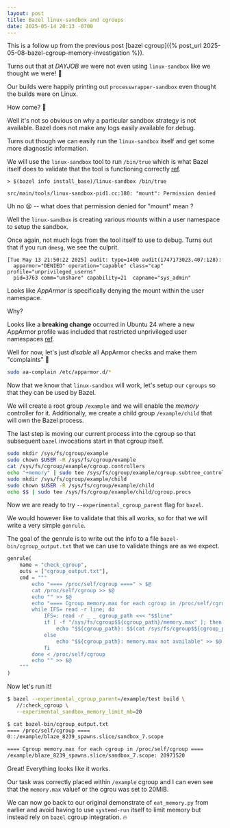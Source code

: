 ```yaml
---
layout: post
title: Bazel linux-sandbox and cgroups
date: 2025-05-14 20:13 -0700
---
```


This is a follow up from the previous post [bazel cgroup]({% post_url 2025-05-08-bazel-cgroup-memory-investigation %}).

Turns out that at _$DAYJOB$_ we were not even using `linux-sandbox` like we thought we were! 🤦

Our builds were happily printing out `processwrapper-sandbox` even thought the builds were on Linux.

How come? 🤔

Well it's not so obvious on why a particular sandbox strategy is not available. Bazel does not make any logs
easily available for debug.

Turns out though we can easily run the `linux-sandbox` itself and get some more diagnostic information.

We will use the `linux-sandbox` tool to run `/bin/true` which is what Bazel itself does to validate that
the tool is functioning correctly [ref](https://cs.opensource.google/bazel/bazel/+/master:src/main/java/com/google/devtools/build/lib/sandbox/LinuxSandboxedSpawnRunner.java;l=99;drc=edd51a86c111407a6ca8ad079ca7cdb92dbfb0c3).


```console
> $(bazel info install_base)/linux-sandbox /bin/true

src/main/tools/linux-sandbox-pid1.cc:180: "mount": Permission denied
```

Uh no 😫 -- what does that permission denied for "mount" mean ?

Well the `linux-sandbox` is creating various _mounts_ within a user namespace to setup
the sandbox.

Once again, not much logs from the tool itself to use to debug.
Turns out that if you run `dmesg`, we see the culprit.

```
[Tue May 13 21:50:22 2025] audit: type=1400 audit(1747173023.407:128):
  apparmor="DENIED" operation="capable" class="cap" profile="unprivileged_userns"
  pid=3763 comm="unshare" capability=21  capname="sys_admin"
```

Looks like _AppArmor_ is specifically denying the mount within the user namespace.

Why?

Looks like a **breaking change** occurred in Ubuntu 24 where a new AppArmor profile was included that
restricted unprivileged user namespaces [ref](https://ubuntu.com/blog/ubuntu-23-10-restricted-unprivileged-user-namespaces).

Well for now, let's just _disable_ all AppArmor checks and make them "complaints" 🤫

```bash
sudo aa-complain /etc/apparmor.d/*
```

Now that we know that `linux-sandbox` will work, let's setup our `cgroups` so that they can be used by Bazel.

We will create a root group `/example` and we will enable the _memory_ controller for it. Additionally, we create a child group
`/example/child` that will own the Bazel process.

The last step is moving our current process into the cgroup so that subsequent `bazel` invocations start
in that cgroup itself.

```bash
sudo mkdir /sys/fs/cgroup/example
sudo chown $USER -R /sys/fs/cgroup/example
cat /sys/fs/cgroup/example/cgroup.controllers
echo "+memory" | sudo tee /sys/fs/cgroup/example/cgroup.subtree_control
sudo mkdir /sys/fs/cgroup/example/child
sudo chown $USER -R /sys/fs/cgroup/example/child
echo $$ | sudo tee /sys/fs/cgroup/example/child/cgroup.procs
```

Now we are ready to try `--experimental_cgroup_parent` flag for `bazel`.

We would however like to validate that this all works, so for that we will write a very simple `genrule`.

The goal of the genrule is to write out the info to a file `bazel-bin/cgroup_output.txt` that we can use
to validate things are as we expect.

```python
genrule(
    name = "check_cgroup",
    outs = ["cgroup_output.txt"],
    cmd = """
        echo "==== /proc/self/cgroup ====" > $@
        cat /proc/self/cgroup >> $@
        echo "" >> $@
        echo "==== Cgroup memory.max for each cgroup in /proc/self/cgroup ====" >> $@
        while IFS= read -r line; do
            IFS=: read -r _ _ cgroup_path <<< "$$line"
            if [ -f "/sys/fs/cgroup$${cgroup_path}/memory.max" ]; then
                echo "$${cgroup_path}: $$(cat /sys/fs/cgroup$${cgroup_path}/memory.max)" >> $@
            else
                echo "$${cgroup_path}: memory.max not available" >> $@
            fi
        done < /proc/self/cgroup
        echo "" >> $@
    """
)
```

Now let's run it!

```bash
$ bazel --experimental_cgroup_parent=/example/test build \
   //:check_cgroup \
   --experimental_sandbox_memory_limit_mb=20

$ cat bazel-bin/cgroup_output.txt
==== /proc/self/cgroup ====
0::/example/blaze_8239_spawns.slice/sandbox_7.scope

==== Cgroup memory.max for each cgroup in /proc/self/cgroup ====
/example/blaze_8239_spawns.slice/sandbox_7.scope: 20971520
```

Great! Everything looks like it works.

Our task was correctly placed within `/example` cgroup and I can even see
that the `memory.max` valuef or the cgrou was set to 20MiB.

We can now go back to our original demonstrate of `eat_memory.py` from earlier and avoid having
to use `systemd-run` itself to limit memory but instead rely on `bazel` cgroup integration. 🔥
